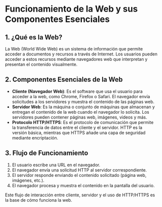 # Funcionamiento de la Web y sus Componentes Esenciales

## 1. ¿Qué es la Web?
La Web (World Wide Web) es un sistema de información que permite acceder a documentos y recursos a través de Internet. Los usuarios pueden acceder a estos recursos mediante navegadores web que interpretan y presentan el contenido visualmente.

## 2. Componentes Esenciales de la Web
- **Cliente (Navegador Web)**: Es el software que usa el usuario para acceder a la web, como Chrome, Firefox o Safari. El navegador envía solicitudes a los servidores y muestra el contenido de las páginas web.
- **Servidor Web**: Es la máquina o conjunto de máquinas que almacenan y entregan el contenido de la web cuando el navegador lo solicita. Los servidores pueden contener páginas web, imágenes, videos y más.
- **Protocolo HTTP/HTTPS**: Es el protocolo de comunicación que permite la transferencia de datos entre el cliente y el servidor. HTTP es la versión básica, mientras que HTTPS añade una capa de seguridad mediante encriptación.

## 3. Flujo de Funcionamiento
1. El usuario escribe una URL en el navegador.
2. El navegador envía una solicitud HTTP al servidor correspondiente.
3. El servidor responde enviando el contenido solicitado (página web, imágenes, etc.).
4. El navegador procesa y muestra el contenido en la pantalla del usuario.

Este flujo de interacción entre cliente, servidor y el uso de HTTP/HTTPS es la base de cómo funciona la web.

